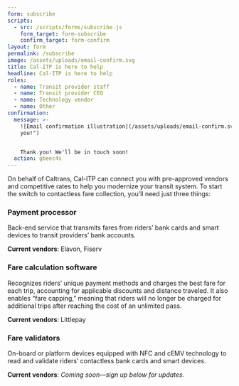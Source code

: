 ```yaml
---
form: subscribe
scripts:
  - src: /scripts/forms/subscribe.js
    form_target: form-subscribe
    confirm_target: form-confirm
layout: form
permalink: /subscribe
image: /assets/uploads/email-confirm.svg
title: Cal-ITP is here to help
headline: Cal-ITP is here to help
roles:
  - name: Transit provider staff
  - name: Transit provider CEO
  - name: Technology vendor
  - name: Other
confirmation:
  message: >-
    ![Email confirmation illustration](/assets/uploads/email-confirm.svg "Thank
    you!")


    Thank you! We'll be in touch soon!
  action: gbeec4s
---
```

On behalf of Caltrans, Cal-ITP can connect you with pre-approved vendors and competitive rates to help you modernize your transit system. To start the switch to contactless fare collection, you’ll need just three things:

### Payment processor

Back-end service that transmits fares from riders’ bank cards and smart devices to transit providers’ bank accounts.

**Current vendors**: Elavon, Fiserv

### Fare calculation software

Recognizes riders’ unique payment methods and charges the best fare for each trip, accounting for applicable discounts and distance traveled. It also enables “fare capping,” meaning that riders will no longer be charged for additional trips after reaching the cost of an unlimited pass.

**Current vendors**: Littlepay

### Fare validators

On-board or platform devices equipped with NFC and cEMV technology to read and validate riders’ contactless bank cards and smart devices.

**Current vendors**: *Coming soon—sign up below for updates.*